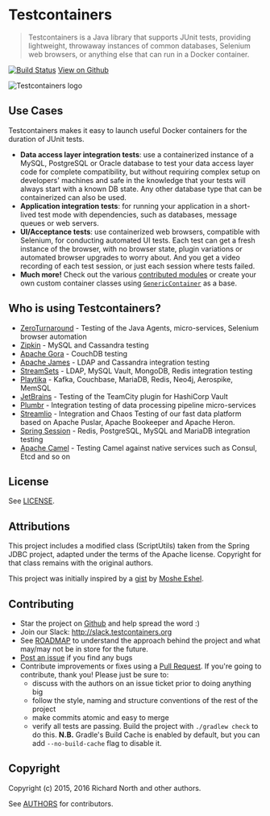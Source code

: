 # Testcontainers

> Testcontainers is a Java library that supports JUnit tests, providing lightweight, throwaway instances of common databases, Selenium web browsers, or anything else that can run in a Docker container.

[![Build Status](https://travis-ci.org/testcontainers/testcontainers-java.svg?branch=master)](https://travis-ci.org/testcontainers/testcontainers-java)
[View on Github](https://github.com/testcontainers/testcontainers-java)

![Testcontainers logo](https://rnorth.org/public/testcontainers/logo.png)

## Use Cases

Testcontainers makes it easy to launch useful Docker containers for the duration of JUnit tests.

 * **Data access layer integration tests**: use a containerized instance of a MySQL, PostgreSQL or Oracle database to test your data access layer code for complete compatibility, but without requiring complex setup on developers' machines and safe in the knowledge that your tests will always start with a known DB state. Any other database type that can be containerized can also be used.
 * **Application integration tests**: for running your application in a short-lived test mode with dependencies, such as databases, message queues or web servers.
 * **UI/Acceptance tests**: use containerized web browsers, compatible with Selenium, for conducting automated UI tests. Each test can get a fresh instance of the browser, with no browser state, plugin variations or automated browser upgrades to worry about. And you get a video recording of each test session, or just each session where tests failed.
 * **Much more!** Check out the various [contributed modules](https://github.com/testcontainers) or create your own custom container classes using [`GenericContainer`](usage/generic_containers.md) as a base.

## Who is using Testcontainers?

 * [ZeroTurnaround](https://zeroturnaround.com) - Testing of the Java Agents, micro-services, Selenium browser automation
 * [Zipkin](http://zipkin.io) - MySQL and Cassandra testing
 * [Apache Gora](https://gora.apache.org) - CouchDB testing
 * [Apache James](https://james.apache.org) - LDAP and Cassandra integration testing
 * [StreamSets](https://github.com/streamsets/datacollector) - LDAP, MySQL Vault, MongoDB, Redis integration testing
 * [Playtika](https://github.com/Playtika/testcontainers-spring-boot) - Kafka, Couchbase, MariaDB, Redis, Neo4j, Aerospike, MemSQL
 * [JetBrains](https://www.jetbrains.com/) - Testing of the TeamCity plugin for HashiCorp Vault
 * [Plumbr](https://plumbr.io) - Integration testing of data processing pipeline micro-services
 * [Streamlio](https://streaml.io/) - Integration and Chaos Testing of our fast data platform based on Apache Puslar, Apache Bookeeper and Apache Heron.
 * [Spring Session](https://projects.spring.io/spring-session/) - Redis, PostgreSQL, MySQL and MariaDB integration testing
 * [Apache Camel](https://camel.apache.org) - Testing Camel against native services such as Consul, Etcd and so on

## License

See [LICENSE](https://raw.githubusercontent.com/testcontainers/testcontainers-java/master/LICENSE).

## Attributions

This project includes a modified class (ScriptUtils) taken from the Spring JDBC project, adapted under the terms of the Apache license. Copyright for that class remains with the original authors.

This project was initially inspired by a [gist](https://gist.github.com/mosheeshel/c427b43c36b256731a0b) by [Moshe Eshel](https://github.com/mosheeshel).

## Contributing

* Star the project on [Github](https://github.com/testcontainers/testcontainers-java) and help spread the word :)
* Join our Slack: http://slack.testcontainers.org
* See [ROADMAP](ROADMAP.md) to understand the approach behind the project and what may/may not be in store for the future.
* [Post an issue](https://github.com/testcontainers/testcontainers-java/issues) if you find any bugs
* Contribute improvements or fixes using a [Pull Request](https://github.com/testcontainers/testcontainers-java/pulls). If you're going to contribute, thank you! Please just be sure to:
	* discuss with the authors on an issue ticket prior to doing anything big
	* follow the style, naming and structure conventions of the rest of the project
	* make commits atomic and easy to merge
	* verify all tests are passing. Build the project with `./gradlew check` to do this.
	**N.B.** Gradle's Build Cache is enabled by default, but you can add `--no-build-cache` flag to disable it.

## Copyright

Copyright (c) 2015, 2016 Richard North and other authors.

See [AUTHORS](https://raw.githubusercontent.com/testcontainers/testcontainers-java/master/AUTHORS) for contributors.
